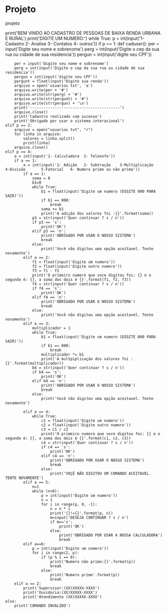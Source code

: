 # Projeto
projeto


print('BEM VINDO AO CADASTRO DE PESSOAS DE BAIXA RENDA URBANA E RURAL')
print('DIGITE UM NUMERO:')
while True:
    p = int(input('1- Cadastro     2- Analise      3- Contatos     4- outros'))
    if p == 1:
        def caduser():
            per = input('Digite seu nome e sobrenome')
            perg = int(input('Digite o cep da sua rua ou cidade de sua residencia'))
            pergun = int(input('digite seu CPF'))


        per = input('Digite seu nome e sobrenome')
        perg = int(input('Digite o cep da sua rua ou cidade de sua residencia'))
        pergun = int(input('digite seu CPF'))
        pergunt = float(input('Digite sua renda'))
        arquivo = open('usuarios txt', 'a')
        arquivo.write(per + '#')
        arquivo.write(str(perg) + '#')
        arquivo.write(str(pergunt) + '#')
        arquivo.write(str(pergun) + '\n')
        print('----------------------------------------')
        arquivo.close()
        print('Cadastro realizado com sucesso')
        print('Obrigado por usar o sistema interacional')
    elif p == 2:
        arquivo = open("usuarios txt", "r")
        for linha in arquivo:
            valores = linha.split()
            print(linha)
        arquivo.close()
    elif p == 4:
        a = int(input('1- Calculadora  2- Telenofe'))
        if a == 1:
            a = int(input('1- Adição   2- Subtração    3-Multiplicação     4-Divisão       5-Fatorial   6- Numero primo ou não primo'))
            if a == 1:
                soma = 0
                b1=0
                while True:
                    b1 = float(input('Digite um numero (DIGITE 000 PARA SAIR)'))
                    if b1 == 000:
                        break
                    soma += b1
                    print('A adição dos valores foi :{}'.format(soma))
                p3 = str(input('Quer continuar ? s / n'))
                if p3 == 's':
                    print('OK')
                elif p3 == 'n':
                    print('OBRIGADO POR USAR O NOSSO SISTEMA')
                    break
                else:
                    print('Você não digitou uma opção aceitavel. Tente novamente')
            elif a == 2:
                f1 = float(input('Digite um numero'))
                f2 = float(input('Digite outro numero'))
                f3 = f1 - f2
                print('O primeiro numero que voce digitou foi: {} e o segundo é: {}, a soma dos dois é {}'.format(f1, f2, f3))
                f4 = str(input('Quer continuar ? s / n'))
                if f4 == 's':
                    print('OK')
                elif f4 == 'n':
                    print('OBRIGADO POR USAR O NOSSO SISTEMA')
                    break
                else:
                    print('Você não digitou uma opção aceitavel. Tente novamente')
            elif a == 3:
                multiplicador = 1
                while True:
                    b1 = float(input('Digite um numero (DIGITE 000 PARA SAIR)'))
                    if b1 == 000:
                        break
                    multiplicador *= b1
                    print('A multpiplicação dos valores foi :{}'.format(multiplicador))
                b4 = str(input('Quer continuar ? s / n'))
                if b4 == 's':
                    print('OK')
                elif b4 == 'n':
                    print('OBRIGADO POR USAR O NOSSO SISTEMA')
                    break
                else:
                    print('Você não digitou uma opção aceitavel. Tente novamente')

            elif a == 4:
                while True:
                    c1 = float(input('Digite um numero'))
                    c2 = float(input('Digite outro numero'))
                    c3 = c1 / c2
                    print('O primeiro numero que voce digitou foi: {} e o segundo é: {}, a soma dos dois é {}'.format(c1, c2, c3))
                    c4 = str(input('Quer continuar ? s / n'))
                    if c4 == 's':
                        print('OK')
                    elif c4 == 'n':
                        print('OBRIGADO POR USAR O NOSSO SISTEMA')
                        break
                    else:
                        print('VOÇÊ NÃO DIGITOU UM COMANDO ACEITAVEL. TENTE NOVAMENTE')
            elif a == 5:
                n=1
                while (n>0):
                    p = int(input('Digite um numero'))
                    n = 1
                    for i in range(p, 0, -1):
                        n = n * i
                        print('{}!={}'.format(p, n))
                        m=input('DESEJA CONTINUAR ? s / n')
                        if m=='s':
                            print('OK')
                        else:
                            print('OBRIGADO POR USAR A NOSSA CALCULADORA')
                            break
            elif a==6:
                p = int(input('Digite um numero'))
                for i in range(2, p):
                    if (p % i == 0):
                        print('Numero não primo:{}'.format(p))
                        break
                    else:
                        print('Numero primo'.format(p))
                        break
        elif a == 2:
            print('Supervisor:(XX)XXXXX-XXXX')
            print('Ouvidoria:(XX)XXXXX-XXXX')
            print('Atendimento (XX)XXXXX-XXXX')
    else:
        print('COMANDO INVALIDO')
